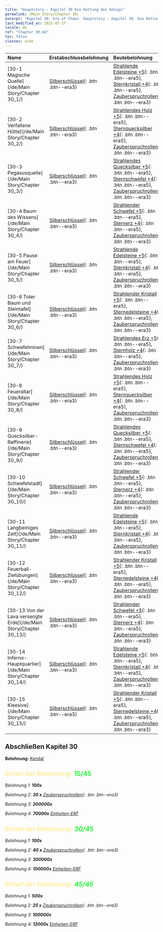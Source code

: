 ```yaml
---
title: "Hauptstory - Kapitel 30 Die Rettung des Königs"
permalink: /Main Story/Chapter 30/
excerpt: "Kapitel 30. Era of Chaos  Hauptstory - Kapitel 30. Die Rettung des Königs"
last_modified_at: 2021-07-27
locale: de
ref: "Chapter 30.md"
toc: false
classes: wide
---
```


  | Name |  Erstabschlussbelohnung | Beutebelohnung |
  |:------------|:------------|:------------| 
  | [30-1 Magische Quelle](/de/Main Story/Chapter 30_1/) | [Silberschlüssel](/ItemsDE/con_693/){: .btn .btn--era3} | [Strahlende Edelsteine +5](/ItemsDE/mat_100/){: .btn .btn--era5}, [Sternkristall +4](/ItemsDE/mat_94/){: .btn .btn--era5}, [Zauberspruchrollen](/ItemsDE/con_694/){: .btn .btn--era3} |
  | [30-2 Verfallene Hütte](/de/Main Story/Chapter 30_2/) | [Silberschlüssel](/ItemsDE/con_693/){: .btn .btn--era3} | [Strahlendes Holz +5](/ItemsDE/mat_97/){: .btn .btn--era5}, [Sternquecksilber +4](/ItemsDE/mat_91/){: .btn .btn--era5}, [Zauberspruchrollen](/ItemsDE/con_694/){: .btn .btn--era3} |
  | [30-3 Pegasusquelle](/de/Main Story/Chapter 30_3/) | [Silberschlüssel](/ItemsDE/con_693/){: .btn .btn--era3} | [Strahlendes Quecksilber +5](/ItemsDE/mat_98/){: .btn .btn--era5}, [Sternschwefel +4](/ItemsDE/mat_92/){: .btn .btn--era5}, [Zauberspruchrollen](/ItemsDE/con_694/){: .btn .btn--era3} |
  | [30-4 Baum des Wissens](/de/Main Story/Chapter 30_4/) | [Silberschlüssel](/ItemsDE/con_693/){: .btn .btn--era3} | [Strahlender Schwefel +5](/ItemsDE/mat_99/){: .btn .btn--era5}, [Sternerz +4](/ItemsDE/mat_89/){: .btn .btn--era5}, [Zauberspruchrollen](/ItemsDE/con_694/){: .btn .btn--era3} |
  | [30-5 Pause am Feuer](/de/Main Story/Chapter 30_5/) | [Silberschlüssel](/ItemsDE/con_693/){: .btn .btn--era3} | [Strahlende Edelsteine +5](/ItemsDE/mat_100/){: .btn .btn--era5}, [Sternkristall +4](/ItemsDE/mat_94/){: .btn .btn--era5}, [Zauberspruchrollen](/ItemsDE/con_694/){: .btn .btn--era3} |
  | [30-6 Toter Baum und Steintafel](/de/Main Story/Chapter 30_6/) | [Silberschlüssel](/ItemsDE/con_693/){: .btn .btn--era3} | [Strahlender Kristall +5](/ItemsDE/mat_101/){: .btn .btn--era5}, [Sternedelsteine +4](/ItemsDE/mat_93/){: .btn .btn--era5}, [Zauberspruchrollen](/ItemsDE/con_694/){: .btn .btn--era3} |
  | [30-7 Schwefelminen](/de/Main Story/Chapter 30_7/) | [Silberschlüssel](/ItemsDE/con_693/){: .btn .btn--era3} | [Strahlendes Erz +5](/ItemsDE/mat_96/){: .btn .btn--era5}, [Sternholz +4](/ItemsDE/mat_90/){: .btn .btn--era5}, [Zauberspruchrollen](/ItemsDE/con_694/){: .btn .btn--era3} |
  | [30-8 Feueraltar](/de/Main Story/Chapter 30_8/) | [Silberschlüssel](/ItemsDE/con_693/){: .btn .btn--era3} | [Strahlendes Holz +5](/ItemsDE/mat_97/){: .btn .btn--era5}, [Sternquecksilber +4](/ItemsDE/mat_91/){: .btn .btn--era5}, [Zauberspruchrollen](/ItemsDE/con_694/){: .btn .btn--era3} |
  | [30-9 Quecksilber-Raffinerie](/de/Main Story/Chapter 30_9/) | [Silberschlüssel](/ItemsDE/con_693/){: .btn .btn--era3} | [Strahlendes Quecksilber +5](/ItemsDE/mat_98/){: .btn .btn--era5}, [Sternschwefel +4](/ItemsDE/mat_92/){: .btn .btn--era5}, [Zauberspruchrollen](/ItemsDE/con_694/){: .btn .btn--era3} |
  | [30-10 Schwefelstadt](/de/Main Story/Chapter 30_10/) | [Silberschlüssel](/ItemsDE/con_693/){: .btn .btn--era3} | [Strahlender Schwefel +5](/ItemsDE/mat_99/){: .btn .btn--era5}, [Sternerz +4](/ItemsDE/mat_89/){: .btn .btn--era5}, [Zauberspruchrollen](/ItemsDE/con_694/){: .btn .btn--era3} |
  | [30-11 Langbeiniges Zelt](/de/Main Story/Chapter 30_11/) | [Silberschlüssel](/ItemsDE/con_693/){: .btn .btn--era3} | [Strahlende Edelsteine +5](/ItemsDE/mat_100/){: .btn .btn--era5}, [Sternkristall +4](/ItemsDE/mat_94/){: .btn .btn--era5}, [Zauberspruchrollen](/ItemsDE/con_694/){: .btn .btn--era3} |
  | [30-12 Feuerball-Zielübungen](/de/Main Story/Chapter 30_12/) | [Silberschlüssel](/ItemsDE/con_693/){: .btn .btn--era3} | [Strahlender Kristall +5](/ItemsDE/mat_101/){: .btn .btn--era5}, [Sternedelsteine +4](/ItemsDE/mat_93/){: .btn .btn--era5}, [Zauberspruchrollen](/ItemsDE/con_694/){: .btn .btn--era3} |
  | [30-13 Von der Lava versengte Erde](/de/Main Story/Chapter 30_13/) | [Silberschlüssel](/ItemsDE/con_693/){: .btn .btn--era3} | [Strahlender Schwefel +5](/ItemsDE/mat_99/){: .btn .btn--era5}, [Sternerz +4](/ItemsDE/mat_89/){: .btn .btn--era5}, [Zauberspruchrollen](/ItemsDE/con_694/){: .btn .btn--era3} |
  | [30-14 Inferno-Hauptquartier](/de/Main Story/Chapter 30_14/) | [Silberschlüssel](/ItemsDE/con_693/){: .btn .btn--era3} | [Strahlende Edelsteine +5](/ItemsDE/mat_100/){: .btn .btn--era5}, [Sternkristall +4](/ItemsDE/mat_94/){: .btn .btn--era5}, [Zauberspruchrollen](/ItemsDE/con_694/){: .btn .btn--era3} |
  | [30-15 Kleesive](/de/Main Story/Chapter 30_15/) | [Silberschlüssel](/ItemsDE/con_693/){: .btn .btn--era3} | [Strahlender Kristall +5](/ItemsDE/mat_101/){: .btn .btn--era5}, [Sternedelsteine +4](/ItemsDE/mat_93/){: .btn .btn--era5}, [Zauberspruchrollen](/ItemsDE/con_694/){: .btn .btn--era3} |


## Abschließen Kapitel 30

 **Belohnung:** [Kendal](/de/heroes/Kendal/)



## <span style="color: #ffeea0">Erhalt der Belohnung: </span><span style="color: #27f73a">15/45</span>

 Belohnung 1:  **100x** <i class="fas fa-gem"/>

 Belohnung 2: **30 x** [Zauberspruchrollen](/ItemsDE/con_694/){: .btn .btn--era3}

 Belohnung 3:  **200000x** <i class="fas fa-coins"/>

 Belohnung 4:  **70000x** [Einheiten-ERF](/ItemsDE/con_902/)



## <span style="color: #ffeea0">Erhalt der Belohnung: </span><span style="color: #27f73a">30/45</span>

 Belohnung 1:  **100x** <i class="fas fa-gem"/>

 Belohnung 2: **40 x** [Zauberspruchrollen](/ItemsDE/con_694/){: .btn .btn--era3}

 Belohnung 3:  **300000x** <i class="fas fa-coins"/>

 Belohnung 4:  **100000x** [Einheiten-ERF](/ItemsDE/con_902/)



## <span style="color: #ffeea0">Erhalt der Belohnung: </span><span style="color: #27f73a">45/45</span>

 Belohnung 1:  **500x** <i class="fas fa-gem"/>

 Belohnung 2: **25 x** [Zauberspruchrollen](/ItemsDE/con_694/){: .btn .btn--era3}

 Belohnung 3:  **100000x** <i class="fas fa-coins"/>

 Belohnung 4:  **12000x** [Einheiten-ERF](/ItemsDE/con_902/)

